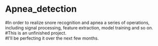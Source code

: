 # Apnea_detection
#In order to realize snore recognition and apnea a series of operations, including signal processing, feature extraction, model training and so on.  
#This is an unfinished project.  
#I'll be perfecting it over the next few months.  
